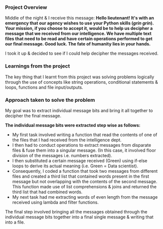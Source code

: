 ### Project Overview

 Middle of the night & I receive this message:
**Hello lieutenant! It's with an emergency that our agency wishes to use your Python skills (*grin grin*). Your mission, if you choose to accept it, would be to help us decipher a message that we received from our intelligence. We have multiple text files that need to be read and have certain operations performed to get our final message.
Good luck. The fate of humanity lies in your hands.**

I took it up & decided to see if I could help decipher the messages received.


### Learnings from the project

 The key thing that I learnt from this project was solving problems logically through the use of concepts like string operations, conditional statements & loops, functions and file input/outputs.


### Approach taken to solve the problem

 My goal was to extract individual message bits and bring it all together to decipher the final message.

**The individual message bits were extracted step wise as follows:**
- My first task involved writing a function that read the contents of one of the files that I had received from the intelligence dept. 
- I then had to conduct operations to extract messages from disparate files & fuse them into a singular message. (In this case, it involved floor division of the messages i.e. numbers extracted). 
- I then substituted a certain message received (Green) using if-else loops to derive its actual meaning (i.e. Green = Data scientist). 
- Consequently, I coded a function that took two messages from different files and created a third list that contained words present in the first message but not overlapping with the contents of the second message. This function made use of list comprehensions & joins and returned the third list that had combined words. 
- My next task had me extracting words of even length from the message received using lambda and filter functions.

The final step involved bringing all the messages obtained through the individual message bits together into a final single message & writing that into a file.


